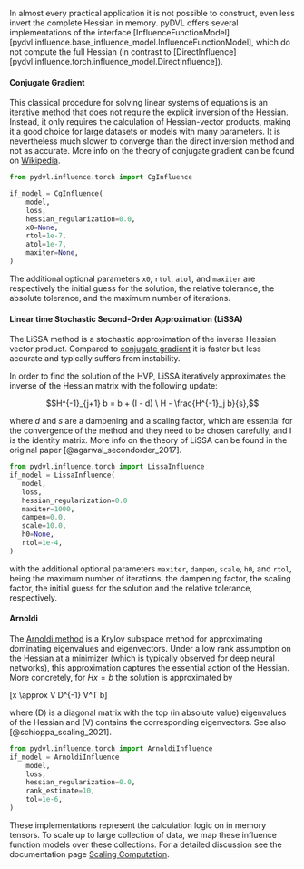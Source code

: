 In almost every practical application it is not possible to construct, even less
invert the complete Hessian in memory. pyDVL offers several implementations of the interface
[InfluenceFunctionModel][pydvl.influence.base_influence_model.InfluenceFunctionModel], which do not compute
the full Hessian (in contrast to [DirectInfluence][pydvl.influence.torch.influence_model.DirectInfluence]).


#### Conjugate Gradient

This classical procedure for solving linear systems of equations is an iterative
method that does not require the explicit inversion of the Hessian. Instead, it
only requires the calculation of Hessian-vector products, making it a good
choice for large datasets or models with many parameters. It is nevertheless
much slower to converge than the direct inversion method and not as accurate.
More info on the theory of conjugate gradient can be found on
[Wikipedia](https://en.wikipedia.org/wiki/Conjugate_gradient_method).

```python
from pydvl.influence.torch import CgInfluence

if_model = CgInfluence(
    model,
    loss,
    hessian_regularization=0.0,
    x0=None,
    rtol=1e-7,
    atol=1e-7,
    maxiter=None,
)
```

The additional optional parameters `x0`, `rtol`, `atol`, and `maxiter` are
respectively the initial guess for the solution, the relative
tolerance, the absolute tolerance, and the maximum number of iterations.


#### Linear time Stochastic Second-Order Approximation (LiSSA)

The LiSSA method is a stochastic approximation of the inverse Hessian vector
product. Compared to [conjugate gradient](#conjugate-gradient)
it is faster but less accurate and typically suffers from instability.

In order to find the solution of the HVP, LiSSA iteratively approximates the
inverse of the Hessian matrix with the following update:

$$H^{-1}_{j+1} b = b + (I - d) \ H - \frac{H^{-1}_j b}{s},$$

where $d$ and $s$ are a dampening and a scaling factor, which are essential
for the convergence of the method and they need to be chosen carefully, and I
is the identity matrix. More info on the theory of LiSSA can be found in the
original paper [@agarwal_secondorder_2017].


```python
from pydvl.influence.torch import LissaInfluence
if_model = LissaInfluence(
   model,
   loss,
   hessian_regularization=0.0 
   maxiter=1000,
   dampen=0.0,
   scale=10.0,
   h0=None,
   rtol=1e-4,
)
```

with the additional optional parameters `maxiter`, `dampen`, `scale`, `h0`, and
`rtol`,
being the maximum number of iterations, the dampening factor, the scaling
factor, the initial guess for the solution and the relative tolerance,
respectively.

#### Arnoldi

The [Arnoldi method](https://en.wikipedia.org/wiki/Arnoldi_iteration) is a
Krylov subspace method for approximating dominating eigenvalues and
eigenvectors. Under a low rank assumption on the Hessian at a minimizer (which
is typically observed for deep neural networks), this approximation captures the
essential action of the Hessian. More concretely, for $Hx=b$ the solution is
approximated by

\[x \approx V D^{-1} V^T b\]

where \(D\) is a diagonal matrix with the top (in absolute value) eigenvalues of
the Hessian and \(V\) contains the corresponding eigenvectors. See also
[@schioppa_scaling_2021].

```python
from pydvl.influence.torch import ArnoldiInfluence
if_model = ArnoldiInfluence
    model,
    loss,
    hessian_regularization=0.0,
    rank_estimate=10,
    tol=1e-6,
)
```
These implementations represent the calculation logic on in memory tensors. To scale up to large collection
of data, we map these influence function models over these collections. For a detailed discussion see the
documentation page [Scaling Computation](scaling_computation.md).